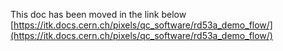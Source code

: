 This doc has been moved in the link below
[https://itk.docs.cern.ch/pixels/qc_software/rd53a_demo_flow/](https://itk.docs.cern.ch/pixels/qc_software/rd53a_demo_flow/)
